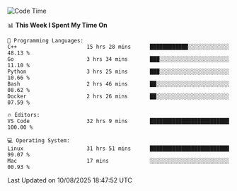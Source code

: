 
<!--START_SECTION:waka-->
![Code Time](http://img.shields.io/badge/Code%20Time-3%2C690%20hrs%2039%20mins-blue)

📊 **This Week I Spent My Time On** 

```text
💬 Programming Languages: 
C++                      15 hrs 28 mins      ████████████░░░░░░░░░░░░░   48.13 % 
Go                       3 hrs 34 mins       ███░░░░░░░░░░░░░░░░░░░░░░   11.10 % 
Python                   3 hrs 25 mins       ███░░░░░░░░░░░░░░░░░░░░░░   10.66 % 
Bash                     2 hrs 46 mins       ██░░░░░░░░░░░░░░░░░░░░░░░   08.62 % 
Docker                   2 hrs 26 mins       ██░░░░░░░░░░░░░░░░░░░░░░░   07.59 % 

🔥 Editors: 
VS Code                  32 hrs 9 mins       █████████████████████████   100.00 % 

💻 Operating System: 
Linux                    31 hrs 51 mins      █████████████████████████   99.07 % 
Mac                      17 mins             ░░░░░░░░░░░░░░░░░░░░░░░░░   00.93 % 
```


 Last Updated on 10/08/2025 18:47:52 UTC
<!--END_SECTION:waka-->

